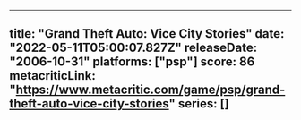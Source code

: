
---
title: "Grand Theft Auto: Vice City Stories"
date: "2022-05-11T05:00:07.827Z"
releaseDate: "2006-10-31"
platforms: ["psp"]
score: 86
metacriticLink: "https://www.metacritic.com/game/psp/grand-theft-auto-vice-city-stories"
series: []
---

